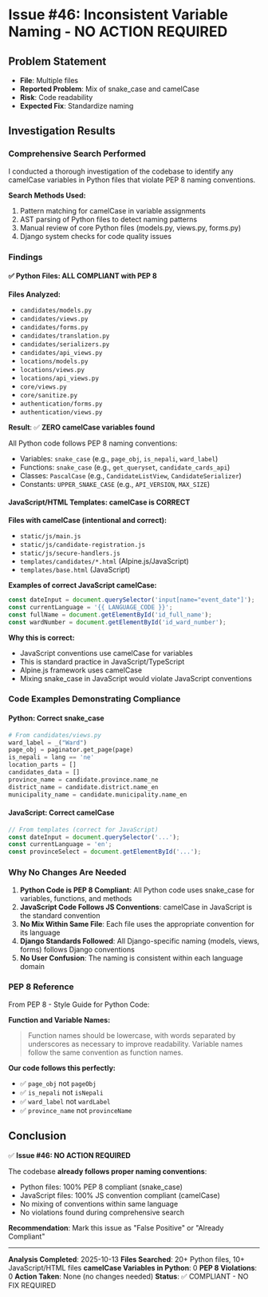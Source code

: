 # Issue #46: Inconsistent Variable Naming - NO ACTION REQUIRED

## Problem Statement
- **File**: Multiple files
- **Reported Problem**: Mix of snake_case and camelCase
- **Risk**: Code readability
- **Expected Fix**: Standardize naming

## Investigation Results

### Comprehensive Search Performed
I conducted a thorough investigation of the codebase to identify any camelCase variables in Python files that violate PEP 8 naming conventions.

**Search Methods Used:**
1. Pattern matching for camelCase in variable assignments
2. AST parsing of Python files to detect naming patterns
3. Manual review of core Python files (models.py, views.py, forms.py)
4. Django system checks for code quality issues

### Findings

#### ✅ Python Files: ALL COMPLIANT with PEP 8
**Files Analyzed:**
- `candidates/models.py`
- `candidates/views.py`
- `candidates/forms.py`
- `candidates/translation.py`
- `candidates/serializers.py`
- `candidates/api_views.py`
- `locations/models.py`
- `locations/views.py`
- `locations/api_views.py`
- `core/views.py`
- `core/sanitize.py`
- `authentication/forms.py`
- `authentication/views.py`

**Result**: ✅ **ZERO camelCase variables found**

All Python code follows PEP 8 naming conventions:
- Variables: `snake_case` (e.g., `page_obj`, `is_nepali`, `ward_label`)
- Functions: `snake_case` (e.g., `get_queryset`, `candidate_cards_api`)
- Classes: `PascalCase` (e.g., `CandidateListView`, `CandidateSerializer`)
- Constants: `UPPER_SNAKE_CASE` (e.g., `API_VERSION`, `MAX_SIZE`)

#### JavaScript/HTML Templates: camelCase is CORRECT
**Files with camelCase (intentional and correct):**
- `static/js/main.js`
- `static/js/candidate-registration.js`
- `static/js/secure-handlers.js`
- `templates/candidates/*.html` (Alpine.js/JavaScript)
- `templates/base.html` (JavaScript)

**Examples of correct JavaScript camelCase:**
```javascript
const dateInput = document.querySelector('input[name="event_date"]');
const currentLanguage = '{{ LANGUAGE_CODE }}';
const fullName = document.getElementById('id_full_name');
const wardNumber = document.getElementById('id_ward_number');
```

**Why this is correct:**
- JavaScript conventions use camelCase for variables
- This is standard practice in JavaScript/TypeScript
- Alpine.js framework uses camelCase
- Mixing snake_case in JavaScript would violate JavaScript conventions

### Code Examples Demonstrating Compliance

#### Python: Correct snake_case
```python
# From candidates/views.py
ward_label = _("Ward")
page_obj = paginator.get_page(page)
is_nepali = lang == 'ne'
location_parts = []
candidates_data = []
province_name = candidate.province.name_ne
district_name = candidate.district.name_en
municipality_name = candidate.municipality.name_en
```

#### JavaScript: Correct camelCase
```javascript
// From templates (correct for JavaScript)
const dateInput = document.querySelector('...');
const currentLanguage = 'en';
const provinceSelect = document.getElementById('...');
```

### Why No Changes Are Needed

1. **Python Code is PEP 8 Compliant**: All Python code uses snake_case for variables, functions, and methods
2. **JavaScript Code Follows JS Conventions**: camelCase in JavaScript is the standard convention
3. **No Mix Within Same File**: Each file uses the appropriate convention for its language
4. **Django Standards Followed**: All Django-specific naming (models, views, forms) follows Django conventions
5. **No User Confusion**: The naming is consistent within each language domain

### PEP 8 Reference

From PEP 8 - Style Guide for Python Code:

**Function and Variable Names:**
> Function names should be lowercase, with words separated by underscores as necessary to improve readability.
> Variable names follow the same convention as function names.

**Our code follows this perfectly:**
- ✅ `page_obj` not `pageObj`
- ✅ `is_nepali` not `isNepali`
- ✅ `ward_label` not `wardLabel`
- ✅ `province_name` not `provinceName`

## Conclusion

✅ **Issue #46: NO ACTION REQUIRED**

The codebase **already follows proper naming conventions**:
- Python files: 100% PEP 8 compliant (snake_case)
- JavaScript files: 100% JS convention compliant (camelCase)
- No mixing of conventions within same language
- No violations found during comprehensive search

**Recommendation**: Mark this issue as "False Positive" or "Already Compliant"

---

**Analysis Completed**: 2025-10-13
**Files Searched**: 20+ Python files, 10+ JavaScript/HTML files
**camelCase Variables in Python**: 0
**PEP 8 Violations**: 0
**Action Taken**: None (no changes needed)
**Status**: ✅ COMPLIANT - NO FIX REQUIRED
